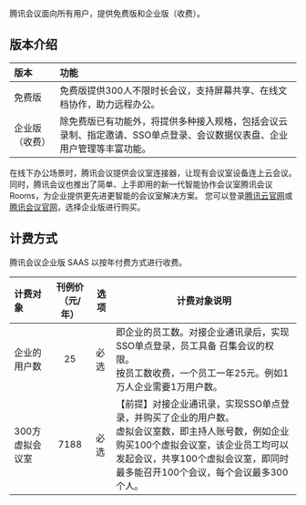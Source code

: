腾讯会议面向所有用户，提供免费版和企业版（收费）。
## 版本介绍

| 版本            |  功能                                                     |
| :------------- | :----------------------------------------------------------- |
| 免费版         | 免费版提供300人不限时长会议，支持屏幕共享、在线文档协作，助力远程办公。 |
| 企业版（收费） | 除免费版已有功能外，将提供多种接入规格，包括会议云录制、指定邀请、SSO单点登录、会议数据仪表盘、企业用户管理等丰富功能。 |



在线下办公场景时，腾讯会议提供会议室连接器，让现有会议室设备连上云会议。
同时，腾讯会议也推出了简单、上手即用的新一代智能协作会议室腾讯会议Rooms，为企业提供更先进更智能的会议室解决方案。
您可以登录[腾讯云官网](https://cloud.tencent.com/)或[腾讯会议官网](https://cloud.tencent.com/document/product/1095)，选择企业版进行购买。


## 计费方式
腾讯会议企业版  SAAS 以按年付费方式进行收费。

|计费对象      |  刊例价（元/年）   | 选项  | 计费对象说明                                             |
| :-------------- | :-------------: | ---- | ------------------------------------------------------------ |
| 企业的用户数  |       25        | 必选 | 即企业的员工数。对接企业通讯录后，实现SSO单点登录，员工具备                                                                                                     召集会议的权限。<br> 按员工数收费，一个员工一年25元。例如1万人企业需要1万用户数。 |
| 300方虚拟会议室 |      7188       | 必选 | 【前提】对接企业通讯录，实现SSO单点登录，并购买了企业的用户数。<br>                                                                                             虚拟会议室数，即主持人账号数，例如企业购买100个虚拟会议室，该企业员工均可以发起会议，共享100个虚拟会议室，即同时最多能召开100个会议，每个会议最多300个人。 |
